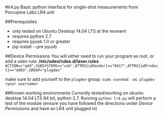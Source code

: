 #lr4.py
Basic python interface for single-shot measurements from Porcupine Labs LR4 unit

##Prerequisites
* only tested on Ubuntu Desktop 14.04 LTS at the moment
* requires python 2.7
* requires pyusb 1.0 or greater
 * pip install --pre pyusb

##Device Permissions
You will either need to run your program as root, or add a udev rule:
**/etc/udev/rules.d/laser.rules**
`ACTION=="add",SUBSYSTEMS=="usb",ATTRS{idVendor}=="0417",ATTRS{idProduct}=="dd03",GROUP="plugdev"`

make sure to add yourself to the `plugdev` group:
`sudo usermod -aG plugdev <your username>`

##Known working environments
Currently tested/working on ubuntu desktop 14.04 LTS 64 bit, python 2.7.  Running `python lr4.py` will perform a test of the module (ensure you have followed the directions under *Device Permissions* and have an LR4 unit plugged in)
